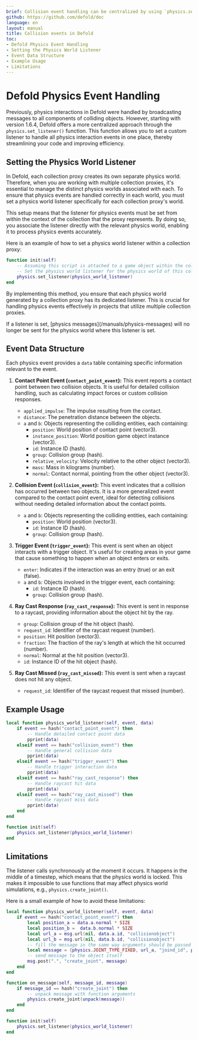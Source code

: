 ```yaml
---
brief: Collision event handling can be centralized by using `physics.set_listener()` to direct all collision and interaction messages to a single specified function.
github: https://github.com/defold/doc
language: en
layout: manual
title: Collision events in Defold
toc:
- Defold Physics Event Handling
- Setting the Physics World Listener
- Event Data Structure
- Example Usage
- Limitations
---
```


# Defold Physics Event Handling

Previously, physics interactions in Defold were handled by broadcasting messages to all components of colliding objects. However, starting with version 1.6.4, Defold offers a more centralized approach through the `physics.set_listener()` function. This function allows you to set a custom listener to handle all physics interaction events in one place, thereby streamlining your code and improving efficiency.

## Setting the Physics World Listener

In Defold, each collection proxy creates its own separate physics world. Therefore, when you are working with multiple collection proxies, it's essential to manage the distinct physics worlds associated with each. To ensure that physics events are handled correctly in each world, you must set a physics world listener specifically for each collection proxy's world.

This setup means that the listener for physics events must be set from within the context of the collection that the proxy represents. By doing so, you associate the listener directly with the relevant physics world, enabling it to process physics events accurately.

Here is an example of how to set a physics world listener within a collection proxy:

```lua
function init(self)
    -- Assuming this script is attached to a game object within the collection loaded by the proxy
    -- Set the physics world listener for the physics world of this collection proxy
    physics.set_listener(physics_world_listener)
end
```

By implementing this method, you ensure that each physics world generated by a collection proxy has its dedicated listener. This is crucial for handling physics events effectively in projects that utilize multiple collection proxies.

<div class='important' markdown='1'>
If a listener is set, [physics messages](/manuals/physics-messages) will no longer be sent for the physics world where this listener is set.
</div>

## Event Data Structure

Each physics event provides a `data` table containing specific information relevant to the event.

1. **Contact Point Event (`contact_point_event`):**
This event reports a contact point between two collision objects. It is useful for detailed collision handling, such as calculating impact forces or custom collision responses.

   - `applied_impulse`: The impulse resulting from the contact.
   - `distance`: The penetration distance between the objects.
   - `a` and `b`: Objects representing the colliding entities, each containing:
     - `position`: World position of contact point (vector3).
     - `instance_position`: World position game object instance (vector3).
     - `id`: Instance ID (hash).
     - `group`: Collision group (hash).
     - `relative_velocity`: Velocity relative to the other object (vector3).
     - `mass`: Mass in kilograms (number).
     - `normal`: Contact normal, pointing from the other object (vector3).

2. **Collision Event (`collision_event`):**
This event indicates that a collision has occurred between two objects. It is a more generalized event compared to the contact point event, ideal for detecting collisions without needing detailed information about the contact points.

   - `a` and `b`: Objects representing the colliding entities, each containing:
     - `position`: World position (vector3).
     - `id`: Instance ID (hash).
     - `group`: Collision group (hash).

3. **Trigger Event (`trigger_event`):** 
This event is sent when an object interacts with a trigger object. It's useful for creating areas in your game that cause something to happen when an object enters or exits.

   - `enter`: Indicates if the interaction was an entry (true) or an exit (false).
   - `a` and `b`: Objects involved in the trigger event, each containing:
     - `id`: Instance ID (hash).
     - `group`: Collision group (hash).

4. **Ray Cast Response (`ray_cast_response`):**
This event is sent in response to a raycast, providing information about the object hit by the ray.

   - `group`: Collision group of the hit object (hash).
   - `request_id`: Identifier of the raycast request (number).
   - `position`: Hit position (vector3).
   - `fraction`: The fraction of the ray's length at which the hit occurred (number).
   - `normal`: Normal at the hit position (vector3).
   - `id`: Instance ID of the hit object (hash).

5. **Ray Cast Missed (`ray_cast_missed`):**
This event is sent when a raycast does not hit any object.

   - `request_id`: Identifier of the raycast request that missed (number).

## Example Usage

```lua
local function physics_world_listener(self, event, data)
    if event == hash("contact_point_event") then
        -- Handle detailed contact point data
        pprint(data)
    elseif event == hash("collision_event") then
        -- Handle general collision data
        pprint(data)
    elseif event == hash("trigger_event") then
        -- Handle trigger interaction data
        pprint(data)
    elseif event == hash("ray_cast_response") then
        -- Handle raycast hit data
        pprint(data)
    elseif event == hash("ray_cast_missed") then
        -- Handle raycast miss data
        pprint(data)
    end
end

function init(self)
    physics.set_listener(physics_world_listener)
end
```

## Limitations

The listener calls synchronously at the moment it occurs. It happens in the middle of a timestep, which means that the physics world is locked. This makes it impossible to use functions that may affect physics world simulations, e.g., `physics.create_joint()`.

Here is a small example of how to avoid these limitations:
```lua
local function physics_world_listener(self, event, data)
    if event == hash("contact_point_event") then
        local position_a = data.a.normal * SIZE
        local position_b =  data.b.normal * SIZE
        local url_a = msg.url(nil, data.a.id, "collisionobject")
        local url_b = msg.url(nil, data.b.id, "collisionobject")
        -- fill the message in the same way arguments should be passed to `physics.create_joint()`
        local message = {physics.JOINT_TYPE_FIXED, url_a, "joind_id", position_a, url_b, position_b, {max_length = SIZE}}
        -- send message to the object itself
        msg.post(".", "create_joint", message)
    end
end

function on_message(self, message_id, message)
    if message_id == hash("create_joint") then
        -- unpack message with function arguments
        physics.create_joint(unpack(message))
    end
end

function init(self)
    physics.set_listener(physics_world_listener)
end
```